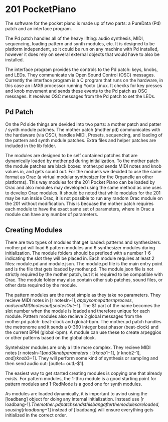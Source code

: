 # 201 PocketPiano

The software for the pocket piano is made up of two parts: a PureData (Pd) patch and an interface program. 

The Pd patch handles all of the heavy lifting: audio synthesis, MIDI, sequencing, loading pattern and synth modules, etc.  It is designed to be platform independent, so it could be run on any machine with Pd installed, however it does rely on several external objects that would have to also be installed.

The interface program provides the controls to the Pd patch: keys, knobs, and LEDs. They communicate via Open Sound Control (OSC) messages. Currently the interface program is a C program that runs on the hardware, in this case an i.MX6 processor running Yocto Linux. It checks for key presses and knob movement and sends these events to the Pd patch as OSC messages. It receives OSC messages from the Pd patch to set the LEDs.

## Pd Patch 

On the Pd side things are devided into two parts: a mother patch and patter / synth module patches. The mother patch (mother.pd) communicates with the hardaware (via OSC), handles MIDI, Presets, sequencing, and loading of the pattern and synth module patches. Extra files and helper patches are included in the lib folder.

The modules are designed to be self contained patches that are dynamically loaded by mother.pd during initialization. To the mother patch the module patches are black boxes: mother.pd sends MIDI notes and knob values in, and gets sound out. For the moduels we decided to use the same format as Orac (a virtual modular synthesizer for the Organelle an other platforms). This way modules for the 201 Pocket Piano can be loaded by Orac and also modules may developed using the same method as one uses to develop Orac modules. It should be noted that while modules for the 201 may be run inside Orac, it is not possible to run any random Orac module on the 201 without modification. This is becuase the mother patch requires each module to have the exact same set of parameters, where in Orac a module can have any number of parameters.   

## Creating Modules 

There are two types of modules that get loaded: patterns and synthesizers. mother.pd will load 6 pattern modules and 6 synthesizer modules during initialization. The module folders should be prefixed with a number 1-6 indicating the slot they will be placed in. Each module requires at least 2 files: module.pd and module.json. The module.pd file is the main entry point and is the file that gets loaded by mother.pd. The module.json file is not strictly required by the mother patch, but it is required to be compatible with Orac. The module folder may also contain other sub patches, sound files, or other data required by the module.  

The pattern modules are the most simple as they take no parameters. They recieve MIDI notes in [r notesIn-$1], apply some pattern process, and send MIDI notes out [s notesOut-$1]. The $1 part of the name becomes the slot number when the module is loaded and therefore unique for each module. Pattern modules also recieve 2 global messages from the mother.pd patch: beat-clock and global-bpm. The mother.pd patch handles the metronome and it sends a 0-360 integer beat phasor (beat-clock) and the current BPM (global-bpm). A module can use these to create arpeggios or other patterns based on the global clock.  

Syntehsizer modules are only a little more complex. They recieve MIDI notes [r notesIn-$1] and 3 knob parameters: [r knob1-$1], [r knob2-$1], and [r knob3-$1]. They will perform some kind of synthesis or sampling and then send audio out: [outlet~ outL-$1]. 

The easiest way to get started creating modules is copying one that already exists. For pattern modules, the 1-thru module is a good starting point for pattern modules and 1-RedMode is a good one for synth modules. 

As modules are loaded dynamically, it is important to aviod using the [loadbang] object for doing any internal initialization. Instead use [r loadbang-$1]. The mother.pd patch sends this bang after the modules are loaded, so using [r loadbang-$1] instead of [loadbang] will ensure everything gets initialized in the correct order. 










